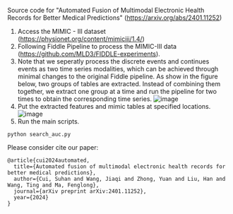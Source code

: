 Source code for "Automated Fusion of Multimodal Electronic Health Records for Better Medical Predictions"
(https://arxiv.org/abs/2401.11252)

1. Access the MIMIC - III dataset (https://physionet.org/content/mimiciii/1.4/)
1. Following Fiddle Pipeline to process the MIMIC-III data (https://github.com/MLD3/FIDDLE-experiments).
2. Note that we seperatly process the discrete events and continues events as two time series modalities, which can be achieved through minimal changes to the original Fiddle pipeline. As show in the figure below, two groups of tables are extracted. Instead of combining them together, we extract one group at a time and run the pipeline for two times to obtain the corresponding time series. 
![image](https://github.com/SH-Src/AUTOMF/assets/51844791/75a6333e-562f-4462-85e3-102fdbf94304)
3. Put the extracted features and mimic tables at specified locations.
![image](https://github.com/SH-Src/AUTOMF/assets/51844791/8ef17950-a3ca-4bf7-a806-d5e04f5333fc)
4. Run the main scripts.
```
python search_auc.py
```

Please consider cite our paper:
```
@article{cui2024automated,
  title={Automated fusion of multimodal electronic health records for better medical predictions},
  author={Cui, Suhan and Wang, Jiaqi and Zhong, Yuan and Liu, Han and Wang, Ting and Ma, Fenglong},
  journal={arXiv preprint arXiv:2401.11252},
  year={2024}
}
```
